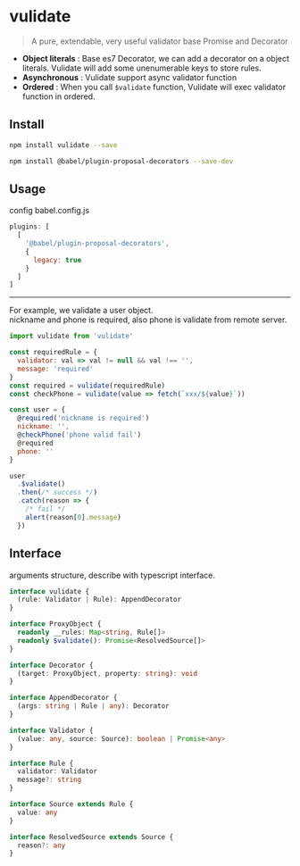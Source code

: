 # vulidate

> A pure, extendable, very useful validator base Promise and Decorator

- <b>Object literals</b> : Base es7 Decorator, we can add a decorator on a object literals. Vulidate will add some unenumerable keys to store rules.
- <b>Asynchronous</b> : Vulidate support async validator function
- <b>Ordered</b> : When you call `$validate` function, Vulidate will exec validator function in ordered.

## Install

```bash
npm install vulidate --save
```

```bash
npm install @babel/plugin-proposal-decorators --save-dev
```

## Usage

config babel.config.js

```js
plugins: [
  [
    '@babel/plugin-proposal-decorators',
    {
      legacy: true
    }
  ]
]
```
<hr>
For example, we validate a user object. <br>
nickname and phone is required, also phone is validate from remote server.

```js
import vulidate from 'vulidate'

const requiredRule = {
  validator: val => val != null && val !== '',
  message: 'required'
}
const required = vulidate(requiredRule)
const checkPhone = vulidate(value => fetch(`xxx/${value}`))

const user = {
  @required('nickname is required')
  nickname: '',
  @checkPhone('phone valid fail')
  @required
  phone: ''
}

user
  .$validate()
  .then(/* success */)
  .catch(reason => {
    /* fail */
    alert(reason[0].message)
  })
```

## Interface

arguments structure, describe with typescript interface.

```ts
interface vulidate {
  (rule: Validator | Rule): AppendDecorator
}

interface ProxyObject {
  readonly __rules: Map<string, Rule[]>
  readonly $validate(): Promise<ResolvedSource[]>
}

interface Decorator {
  (target: ProxyObject, property: string): void
}

interface AppendDecorator {
  (args: string | Rule | any): Decorator
}

interface Validator {
  (value: any, source: Source): boolean | Promise<any>
}

interface Rule {
  validator: Validator
  message?: string
}

interface Source extends Rule {
  value: any
}

interface ResolvedSource extends Source {
  reason?: any
}
```
